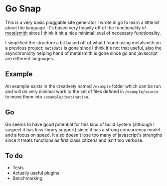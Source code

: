 # Go Snap

This is a very basic pluggable site generator I wrote in go to learn a little bit about the language. It's based very heavily off of the functionality of [metalsmith](http://metalsmith.io) since I think it hit a nice minimal level of necessary functionality.

I simplified the structure a bit based off of what I found using metalsmith on a previous project: `metadata` is gone since I think it's not that useful, also the asynchronicity helping hand of metalsmith is gone since go and javascript are different languages...

## Example

An example exists in the creatively named `/example` folder which can be run and will do very minimal work to the set of files defined in `/example/source` to move them into `/example/destination`. 

## Go

Go seems to have good potential for this kind of build system (although I suspect it has less library support) since it has a strong concurrency model and a focus on speed. It also doesn't lose too many of javascript's strengths since it treats functions as first class citizens and isn't too verbose. 

## To do

* Tests
* Actually useful plugins
* Benchmarking